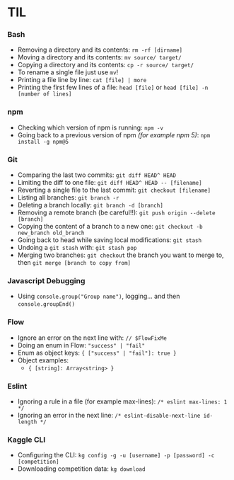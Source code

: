 # TIL

### Bash

* Removing a directory and its contents: `rm -rf [dirname]`
* Moving a directory and its contents: `mv source/ target/`
* Copying a directory and its contents: `cp -r source/ target/` 
* To rename a single file just use `mv`!
* Printing a file line by line: `cat [file] | more` 
* Printing the first few lines of a file: `head [file]` or `head [file] -n [number of lines]`

### npm

* Checking which version of npm is running: `npm -v`
* Going back to a previous version of npm *(for example npm 5)*: `npm install -g npm@5`

### Git

* Comparing the last two commits: `git diff HEAD^ HEAD`
* Limiting the diff to one file: `git diff HEAD^ HEAD -- [filename]`
* Reverting a single file to the last commit: `git checkout [filename]`
* Listing all branches: `git branch -r`
* Deleting a branch locally: `git branch -d [branch]`
* Removing a remote branch (be careful!!): `git push origin --delete [branch]` 
* Copying the content of a branch to a new one: `git checkout -b new_branch old_branch`
* Going back to head while saving local modifications: `git stash`
* Undoing a `git stash` with: `git stash pop`
* Merging two branches: `git checkout` the branch you want to merge to, then `git merge [branch to copy from]`


### Javascript Debugging

* Using `console.group("Group name")`, logging... and then `console.groupEnd()`


### Flow

* Ignore an error on the next line with: `// $FlowFixMe`
* Doing an enum in Flow: `"success" | "fail"`
* Enum as object keys: `{ ["success" | "fail"]: true }`
* Object examples:
  * `{ [string]: Array<string> }` 

### Eslint

* Ignoring a rule in a file (for example max-lines): `/* eslint max-lines: 1 */`
* Ignoring an error in the next line: `/* eslint-disable-next-line id-length */`

### Kaggle CLI

* Configuring the CLI: `kg config -g -u [username] -p [password] -c [competition]`
* Downloading competition data: `kg download`
